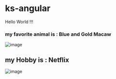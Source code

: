 # ks-angular
Hello World !!!

###  my favorite animal is :  Blue and Gold Macaw

![image](https://lafeber.com/pet-birds/wp-content/uploads/2018/06/Blue-and-Gold-Macaw.jpg)


###  <h2>my Hobby is :  Netflix </h2>
![image](https://encrypted-tbn0.gstatic.com/images?q=tbn:ANd9GcTDw01D90Aj3nbnnP12vlw3qOBvNnUg2YaB2g&usqp=CAU)

